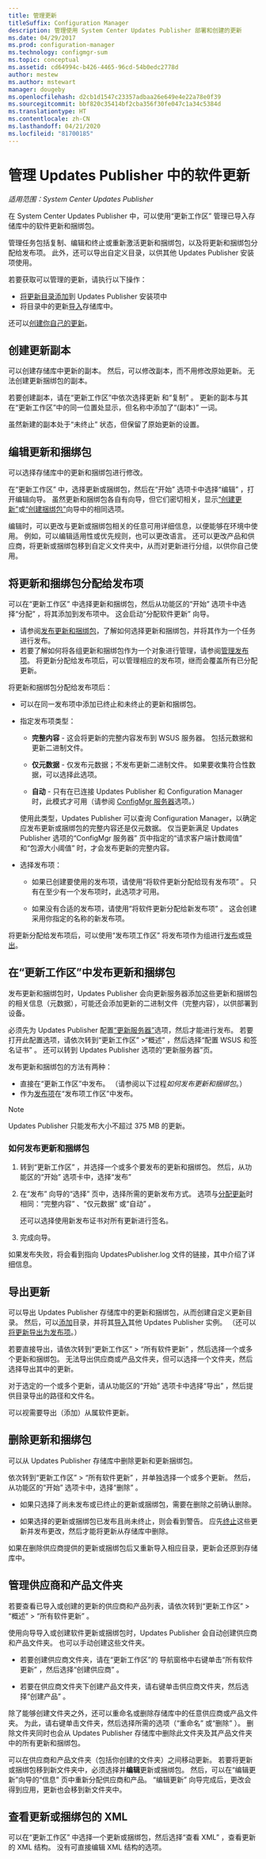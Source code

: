 ```yaml
---
title: 管理更新
titleSuffix: Configuration Manager
description: 管理使用 System Center Updates Publisher 部署和创建的更新
ms.date: 04/29/2017
ms.prod: configuration-manager
ms.technology: configmgr-sum
ms.topic: conceptual
ms.assetid: cd64994c-b426-4465-96cd-54b0edc2778d
author: mestew
ms.author: mstewart
manager: dougeby
ms.openlocfilehash: d2cb1d1547c23357adbaa26e649e4e22a78e0f39
ms.sourcegitcommit: bbf820c35414bf2cba356f30fe047c1a34c5384d
ms.translationtype: HT
ms.contentlocale: zh-CN
ms.lasthandoff: 04/21/2020
ms.locfileid: "81700185"
---
```

# <a name="manage-software-updates-in-updates-publisher"></a>管理 Updates Publisher 中的软件更新

*适用范围：System Center Updates Publisher*     

在 System Center Updates Publisher 中，可以使用“更新工作区”  管理已导入存储库中的软件更新和捆绑包。  

管理任务包括复制、编辑和终止或重新激活更新和捆绑包，以及将更新和捆绑包分配给发布项。 此外，还可以导出自定义目录，以供其他 Updates Publisher 安装项使用。

若要获取可以管理的更新，请执行以下操作：
-  [将更新目录添加](updates-publisher-catalogs.md#add-software-update-catalogs)到 Updates Publisher 安装项中
-  将目录中的更新[导入](updates-publisher-catalogs.md#import-updates)存储库中。

还可以[创建你自己的更新](create-updates-with-updates-publisher.md)。



## <a name="create-a-duplicate-of-an-update"></a>创建更新副本
可以创建存储库中更新的副本。 然后，可以修改副本，而不用修改原始更新。 无法创建更新捆绑包的副本。

若要创建副本，请在“更新工作区”中依次选择更新  和“复制”  。 更新的副本与其在“更新工作区”中的同一位置处显示，但名称中添加了“(副本)”  一词。

虽然新建的副本处于“未终止”  状态，但保留了原始更新的设置。

## <a name="edit-updates-and-bundles"></a>编辑更新和捆绑包
可以选择存储库中的更新和捆绑包进行修改。

在“更新工作区”  中，选择更新或捆绑包，然后在“开始”  选项卡中选择“编辑”  ，打开编辑向导。 虽然更新和捆绑包各自有向导，但它们密切相关，显示[“创建更新”](create-updates-with-updates-publisher.md#use-the-create-update-wizard)或[“创建捆绑包”](create-updates-with-updates-publisher.md#use-the-create-bundle-wizard)向导中的相同选项。

编辑时，可以更改与更新或捆绑包相关的任意可用详细信息，以便能够在环境中使用。 例如，可以编辑适用性或优先规则，也可以更改语言。 还可以更改产品和供应商，将更新或捆绑包移到自定义文件夹中，从而对更新进行分组，以供你自己使用。

## <a name="assign-updates-and-bundles-to-a-publication"></a>将更新和捆绑包分配给发布项
可以在“更新工作区”  中选择更新和捆绑包，然后从功能区的“开始”  选项卡中选择“分配”  ，将其添加到发布项中。 这会启动“分配软件更新”  向导。
-  请参阅[发布更新和捆绑包](#publish-updates-and-bundles-from-the-updates-workspace)，了解如何选择更新和捆绑包，并将其作为一个任务进行发布。
-  若要了解如何将各组更新和捆绑包作为一个对象进行管理，请参阅[管理发布项](updates-publisher-publications.md)。 将更新分配给发布项后，可以管理相应的发布项，继而会覆盖所有已分配更新。

将更新和捆绑包分配给发布项后：

-   可以在同一发布项中添加已终止和未终止的更新和捆绑包。

-   指定发布项类型：

    -   **完整内容** - 这会将更新的完整内容发布到 WSUS 服务器。 包括元数据和更新二进制文件。

    -   **仅元数据** - 仅发布元数据；不发布更新二进制文件。 如果要收集符合性数据，可以选择此选项。

    -   **自动** - 只有在已连接 Updates Publisher 和 Configuration Manager 时，此模式才可用（请参阅 [ConfigMgr 服务器](updates-publisher-options.md#configmgr-server)选项。）

    使用此类型，Updates Publisher 可以查询 Configuration Manager，以确定应发布更新或捆绑包的完整内容还是仅元数据。 仅当更新满足 Updates Publisher 选项的“ConfigMgr 服务器”  页中指定的“请求客户端计数阈值”  和“包源大小阈值”  时，才会发布更新的完整内容。

-   选择发布项：

    -   如果已创建要使用的发布项，请使用“将软件更新分配给现有发布项”  。 只有在至少有一个发布项时，此选项才可用。

    -   如果没有合适的发布项，请使用“将软件更新分配给新发布项”  。 这会创建采用你指定的名称的新发布项。

将更新分配给发布项后，可以使用“发布项工作区”  将发布项作为组进行[发布](updates-publisher-publications.md#publish-publications)或[导出](updates-publisher-publications.md#export-a-publication)。

## <a name="publish-updates-and-bundles-from-the-updates-workspace"></a>在“更新工作区”中发布更新和捆绑包
发布更新和捆绑包时，Updates Publisher 会向更新服务器添加这些更新和捆绑包的相关信息（元数据），可能还会添加更新的二进制文件（完整内容），以供部署到设备。

必须先为 Updates Publisher 配置[“更新服务器”](updates-publisher-options.md#update-server)选项，然后才能进行发布。 若要打开此配置选项，请依次转到“更新工作区”  &gt;“概述”  ，然后选择“配置 WSUS 和签名证书”  。 还可以转到 Updates Publisher 选项的“更新服务器”页。

发布更新和捆绑包的方法有两种：
-   直接在“更新工作区”中发布。 （请参阅以下过程*如何发布更新和捆绑包*。）
-   作为[发布项](updates-publisher-publications.md#publish-publications)在“发布项工作区”中发布。  

> [!NOTE]   
> Updates Publisher 只能发布大小不超过 375 MB 的更新。

### <a name="to-publish-updates-and-bundles"></a>如何发布更新和捆绑包
1.  转到“更新工作区”  ，并选择一个或多个要发布的更新和捆绑包。 然后，从功能区的“开始”  选项卡中，选择“发布” 

2.  在“发布”  向导的“选择”  页中，选择所需的更新发布方式。 选项与[分配更新](#assign-updates-and-bundles-to-a-publication)时相同：“完整内容”  、“仅元数据”  或“自动”  。

    还可以选择使用新发布证书对所有更新进行签名。

3.  完成向导。

如果发布失败，将会看到指向 UpdatesPublisher.log 文件的链接，其中介绍了详细信息。

## <a name="export-updates"></a>导出更新
可以导出 Updates Publisher 存储库中的更新和捆绑包，从而创建自定义更新目录。 然后，可以[添加](updates-publisher-catalogs.md#add-software-update-catalogs)目录，并将其[导入](updates-publisher-catalogs.md#import-updates)其他 Updates Publisher 实例。 （还可以[将更新导出为发布项](updates-publisher-publications.md#export-a-publication)。）

若要直接导出，请依次转到“更新工作区”   > “所有软件更新”  ，然后选择一个或多个更新和捆绑包。 无法导出供应商或产品文件夹，但可以选择一个文件夹，然后选择导出其中的更新。

对于选定的一个或多个更新，请从功能区的“开始”  选项卡中选择“导出”  ，然后提供目录导出的路径和文件名。

可以视需要导出（添加）从属软件更新。

## <a name="delete-updates-and-bundles"></a>删除更新和捆绑包
可以从 Updates Publisher 存储库中删除更新和更新捆绑包。

依次转到“更新工作区”   > “所有软件更新”  ，并单独选择一个或多个更新。 然后，从功能区的“开始”  选项卡中，选择“删除”  。

-   如果只选择了尚未发布或已终止的更新或捆绑包，需要在删除之前确认删除。

-   如果选择的更新或捆绑包已发布且尚未终止，则会看到警告。 应先[终止](updates-publisher-publications.md#expire-or-reactivate-updates-and-bundles)这些更新并发布更改，然后才能将更新从存储库中删除。  

如果在删除供应商提供的更新或捆绑包后又重新导入相应目录，更新会还原到存储库中。

## <a name="manage-vendor-and-product-folders"></a>管理供应商和产品文件夹
若要查看已导入或创建的更新的供应商和产品列表，请依次转到“更新工作区”   > “概述”   > “所有软件更新”  。

使用向导导入或创建软件更新或捆绑包时，Updates Publisher 会自动创建供应商和产品文件夹。 也可以手动创建这些文件夹。

-   若要创建供应商文件夹，请在“更新工作区”的  导航窗格中右键单击“所有软件更新”  ，然后选择“创建供应商”  。

-   若要在供应商文件夹下创建产品文件夹，请右键单击供应商文件夹，然后选择“创建产品”  。

除了能够创建文件夹之外，还可以重命名或删除存储库中的任意供应商或产品文件夹。 为此，请右键单击文件夹，然后选择所需的选项（“重命名”  或“删除”  ）。 删除文件夹同时也会从 Updates Publisher 存储库中删除此文件夹及其产品文件夹中的所有更新和捆绑包。

可以在供应商和产品文件夹（包括你创建的文件夹）之间移动更新。 若要将更新或捆绑包移到新文件夹中，必须选择并**编辑**更新或捆绑包。 然后，可以在“编辑更新”向导的“信息”  页中重新分配供应商和产品。 “编辑更新”  向导完成后，更改会得到应用，更新也会移到新文件夹中。

## <a name="view-the-xml-of-an-update-or-bundle"></a>查看更新或捆绑包的 XML
可以在“更新工作区”  中选择一个更新或捆绑包，然后选择“查看 XML”  ，查看更新的 XML 结构。 没有可直接编辑 XML 结构的选项。
